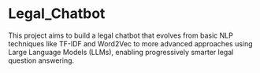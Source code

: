 # Legal_Chatbot
This project aims to build a legal chatbot that evolves from basic NLP techniques like TF-IDF and Word2Vec to more advanced approaches using Large Language Models (LLMs), enabling progressively smarter legal question answering.
